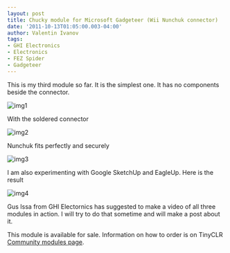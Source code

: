 ```yaml
---
layout: post
title: Chucky module for Microsoft Gadgeteer (Wii Nunchuk connector)
date: '2011-10-13T01:05:00.003-04:00'
author: Valentin Ivanov
tags:
- GHI Electronics
- Electronics
- FEZ Spider
- Gadgeteer
---
```

This is my third module so far. It is the simplest one. It has no components beside the connector.

![img1](https://2.bp.blogspot.com/-zQY0PsnKcVQ/TpZvf-9grSI/AAAAAAAAANQ/6D0Y6RG6vp8/s1600/IMG_3707.JPG)

With the soldered connector

![img2](https://2.bp.blogspot.com/-DaPAgqYepAI/TpZvxpWBwlI/AAAAAAAAANY/eQE6QTuwfGk/s1600/IMG_3709.JPG)

Nunchuk fits perfectly and securely

![img3](https://4.bp.blogspot.com/-2KNExcpUTWc/TpZwIActMYI/AAAAAAAAANg/H7IrX6IvWTY/s1600/IMG_3713.JPG)

I am also experimenting with Google SketchUp and EagleUp. Here is the result

![img4](https://2.bp.blogspot.com/-vWJTyu2YSP4/TpZwRk-2E7I/AAAAAAAAANo/gF8Rdz9BMsQ/s1600/Chucky.jpg)

Gus Issa from GHI Electornics has suggested to make a video of all three modules in action. I will try to do that sometime and will make a post about it.

This module is available for sale. Information on how to order is on TinyCLR [Community modules page](https://wiki.tinyclr.com/index.php?title=Community_Offers#Chucky_Module_v1.0).